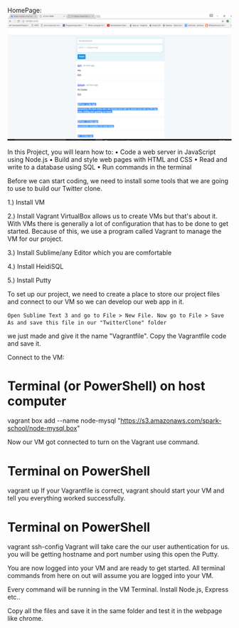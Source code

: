 HomePage:
![Alt text](/images/homePage.png?raw=true "Optional Title")

In this Project, you will learn how to:
•	Code a web server in JavaScript using Node.js
•	Build and style web pages with HTML and CSS
•	Read and write to a database using SQL
•	Run commands in the terminal

Before we can start coding, we need to install some tools that we are going to use to build our Twitter clone. 

1.) Install VM

2.) Install Vagrant
	VirtualBox allows us to create VMs but that's about it. With VMs there is generally a lot of configuration that 
has to be done to get started. Because of this, we use a program called Vagrant to manage the VM for our project.

3.) Install Sublime/any Editor which you are comfortable

4.) Install HeidiSQL

5.) Install Putty

To set up our project, we need to create a place to store our project files and connect to our VM so we can develop our web app in it.

	Open Sublime Text 3 and go to File > New File. Now go to File > Save As and save this file in our "TwitterClone" folder 
we just made and give it the name "Vagrantfile". Copy the Vagrantfile code and save it.

Connect to the VM:

# Terminal (or PowerShell) on host computer
vagrant box add --name node-mysql "https://s3.amazonaws.com/spark-school/node-mysql.box"

Now our VM got connected to turn on the Vagrant use command. 

# Terminal on PowerShell
vagrant up
If your Vagrantfile is correct, vagrant should start your VM and tell you everything worked successfully.

# Terminal on PowerShell
vagrant ssh-config
Vagrant will take care the our user authentication for us. you will be getting hostname and port number using this open the Putty.


You are now logged into your VM and are ready to get started. All terminal commands from here on out will assume you are logged into your VM. 

Every command will be running in the VM Terminal. Install Node.js, Express etc..

Copy all the files and save it in the same folder and test it in the webpage like chrome.

